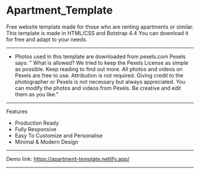 # Apartment_Template
Free website template made for those who are renting apartments or similar.
This template is made in HTML/CSS and Botstrap 4.4
You can download it for free and adapt to your needs.
- - - - - - - - - - -
* Photos used in this template are downloaded from pexels.com
Pexels says:
" What is allowed?
We tried to keep the Pexels License as simple as possible. Keep reading to find out more.
All photos and videos on Pexels are free to use.
Attribution is not required. Giving credit to the photographer or Pexels is not necessary but always appreciated.
You can modify the photos and videos from Pexels. Be creative and edit them as you like."
- - - - - - - - - - -
Features 
- Production Ready
- Fully Responsive
- Easy To Customize and Personalise
- Minimal & Modern Design
- - - - - - - - - - -
Demo link:
https://apartment-template.netlify.app/
- - - - - - - - - - -
